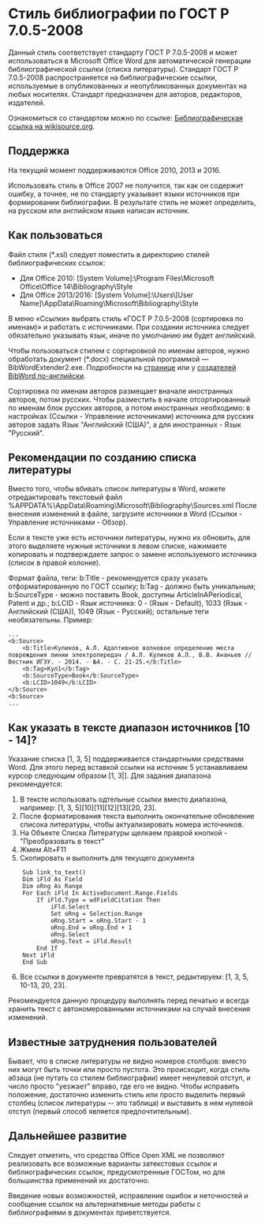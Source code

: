 ﻿# Стиль библиографии по ГОСТ Р 7.0.5-2008

Данный стиль соответствует стандарту ГОСТ Р 7.0.5-2008 и может использоваться в Microsoft Office Word для автоматической генерации библиографической ссылки (списка литературы). Стандарт ГОСТ Р 7.0.5-2008 распространяется на библиографические ссылки, используемые в опубликованных и неопубликованных документах на любых носителях. Стандарт предназначен для авторов, редакторов, издателей.

Ознакомиться со стандартом можно по ссылке: [Библиографическая ссылка на wikisource.org](http://ru.wikisource.org/wiki/ГОСТ_Р_7.0.5—2008).

## Поддержка

На текущий момент поддерживаются Office 2010, 2013 и 2016.

Использовать стиль в Office 2007 не получится, так как он содержит ошибку, а точнее, не по стандарту указывает языки источников при формировании библиографии. В результате стиль не может определить, на русском или английском языке написан источник.

## Как пользоваться 

Файл стиля (*.xsl) следует поместить в директорию стилей библиографических ссылок:

* Для Office 2010:       [System Volume]:\Program Files\Microsoft Office\Office 14\Bibliography\Style
* Для Office 2013/2016:  [System Volume]:\Users\\[User Name]\AppData\Roaming\Microsoft\Bibliography\Style

В меню «Ссылки» выбрать стиль «ГОСТ Р 7.0.5-2008 (сортировка по именам)» и работать с источниками. При создании источника следует обязательно указывать язык, иначе по умолчанию им будет английский.

Чтобы пользоваться стилем с сортировкой по именам авторов, нужно обработать документ (*.docx) специальной программой — BibWordExtender2.exe. Подробности на [странице](http://det-random.livejournal.com/28819.html) или у  [создателей BibWord по-английски](http://bibword.codeplex.com/wikipage?title=BibWord%20Extender&referringTitle=FAQ).

Сортировка по именам авторов размещает вначале иностранных авторов, потом русских. Чтобы разместить в начале отсортированный по именам блок русских авторов, а потом
иностранных необходимо: в настройках (Ссылки - Управление источниками) источника для русских авторов задать Язык "Английский (США)", а для иностранных - Язык "Русский".


## Рекомендации по созданию списка литературы
Вместо того, чтобы вбивать список литературы в Word, можете отредактировать текстовый файл %APPDATA%\AppData\Roaming\Microsoft\Bibliography\Sources.xml
После внесения изменений в файле, загрузите источники в Word (Ссылки - Управление источниками - Обзор).

Если в тексте уже есть источники литературы, нужно их обновить, для этого выделяете нужные источники в левом списке, нажимаете копировать и подтверждаете запрос о замене
используемого источника (список в правой колонке).

Формат файла, теги:
b:Title - рекомендуется сразу указать отформатированную по ГОСТ ссылку;
b:Tag - должно быть уникальным;
b:SourceType - можно поставить Book, доступны ArticleInAPeriodical, Patent и др.;
b:LCID - Язык источника: 0 - (Язык - Default), 1033 (Язык - Английский (США)), 1049 (Язык - Русский);
остальные теги необязательны.
Пример:
```
...
<b:Source>
	<b:Title>Куликов, А.Л. Адаптивное волновое определение места повреждения линии электропередач / А.Л. Куликов А.Л., В.В. Ананьев // Вестник ИГЭУ. - 2014. - №4. - С. 21-25.</b:Title>
	<b:Tag>Кул1</b:Tag>
	<b:SourceType>Book</b:SourceType>
	<b:LCID>1049</b:LCID>
</b:Source>
<b:Source>
...
```

## Как указать в тексте диапазон источников [10 - 14]?
Указание списка [1, 3, 5] поддерживается стандартными средствами Word. Для этого перед вставкой ссылки на источник 5 устанавливаем курсор следующим образом [1, 3|].
Для задания диапазона рекомендуется:
1. В тексте использовать одтельные ссылки вместо диапазона, например: [1, 3, 5][10][11][12][13][20, 23].
2. После форматирования текста выполнить окончательне обновление списока литературы, чтобы актуализировать номера источников.
3. На Объекте Списка Литературы щелкаем праврой кнопкой - "Преобразовать в текст"
4. Жмем Alt+F11
5. Скопировать и выполнить для текущего документа
```
	Sub link_to_text()
	Dim iFld As Field
	Dim oRng As Range
	For Each iFld In ActiveDocument.Range.Fields
	    If iFld.Type = wdFieldCitation Then
	        iFld.Select
	        Set oRng = Selection.Range
	        oRng.Start = oRng.Start - 1
	        oRng.End = oRng.End + 1
	        oRng.Select
	        oRng.Text = iFld.Result
	    End If
	Next iFld
	End Sub
```
6. Все ссылки в документе превратятся в текст, редактируем: [1, 3, 5, 10-13, 20, 23].

Рекомендуется данную процедуру выполнять перед печатью и всегда хранить текст с автономерованными источниками на случай внесения изменений.

## Известные затруднения пользователей

Бывает, что в списке литературы не видно номеров столбцов: вместо них могут быть точки или просто пустота. Это происходит, когда стиль абзаца (не путать со стилем библиографии) имеет ненулевой отступ, и число просто "уезжает" вправо, где его не видно. Чтобы исправить положение, достаточно изменить стиль или просто выделить первый столбец (список литературы -- это таблица) и выставить в нем нулевой отступ (первый способ является предпочтительным).

## Дальнейшее развитие

Следует отметить, что средства Office Open XML не позволяют реализовать все возможные варианты затекстовых ссылок и библиографических ссылок, предусмотренные ГОСТом, но для большинства применений их достаточно. 

Введение новых возможностей, исправление ошибок и неточностей и сообщение ссылок на альтернативные методы работы с библиографиями в документах приветствуется.

